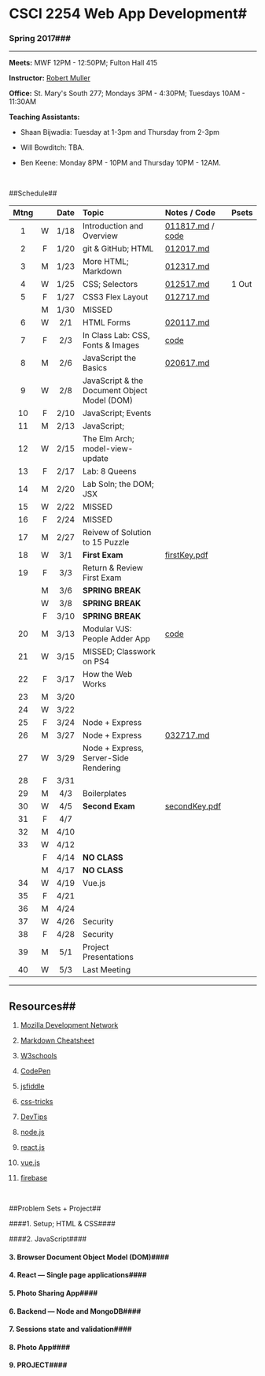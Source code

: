 # CSCI 2254 Web App Development#

### Spring 2017###

---
**Meets:** MWF 12PM - 12:50PM; Fulton Hall 415

**Instructor:** [Robert Muller](http://www.cs.bc.edu/~muller/)

**Office:** St. Mary's South 277; Mondays 3PM - 4:30PM; Tuesdays 10AM - 11:30AM

**Teaching Assistants:**

+ Shaan Bijwadia: Tuesday at 1-3pm and Thursday from 2-3pm

+ Will Bowditch: TBA.

+ Ben Keene: Monday 8PM - 10PM and Thursday 10PM - 12AM.

  ​



##Schedule##

| Mtng |      | Date | Topic                                    | Notes / Code                             | Psets |
| :--: | :--: | :--: | :--------------------------------------- | :--------------------------------------- | :---- |
|  1   |  W   | 1/18 | Introduction and Overview                | [011817.md](notes/011817.md) / [code](code/011817/) |       |
|  2   |  F   | 1/20 | git & GitHub; HTML                       | [012017.md](./notes/012017.md)           |       |
|  3   |  M   | 1/23 | More HTML; Markdown                      | [012317.md](notes/012317.md)             |       |
|  4   |  W   | 1/25 | CSS; Selectors                           | [012517.md](notes/012517.md)             | 1 Out |
|  5   |  F   | 1/27 | CSS3 Flex Layout                         | [012717.md](./notes/012717.md)           |       |
|      |  M   | 1/30 | MISSED                                   |                                          |       |
|  6   |  W   | 2/1  | HTML Forms                               | [020117.md](./notes/020117.md)           |       |
|  7   |  F   | 2/3  | In Class Lab: CSS, Fonts & Images        | [code](./notes/020317/)                  |       |
|  8   |  M   | 2/6  | JavaScript the Basics                    | [020617.md](./notes/020617.md)           |       |
|  9   |  W   | 2/8  | JavaScript & the Document Object Model (DOM) |                                          |       |
|  10  |  F   | 2/10 | JavaScript; Events                       |                                          |       |
|  11  |  M   | 2/13 | JavaScript;                              |                                          |       |
|  12  |  W   | 2/15 | The Elm Arch; model-view-update          |                                          |       |
|  13  |  F   | 2/17 | Lab: 8 Queens                            |                                          |       |
|  14  |  M   | 2/20 | Lab Soln; the DOM; JSX                   |                                          |       |
|  15  |  W   | 2/22 | MISSED                                   |                                          |       |
|  16  |  F   | 2/24 | MISSED                                   |                                          |       |
|  17  |  M   | 2/27 | Reivew of Solution to 15 Puzzle          |                                          |       |
|  18  |  W   | 3/1  | **First Exam**                           | [firstKey.pdf](./resources/firstKey.pdf) |       |
|  19  |  F   | 3/3  | Return & Review First Exam               |                                          |       |
|      |  M   | 3/6  | **SPRING BREAK**                         |                                          |       |
|      |  W   | 3/8  | **SPRING BREAK**                         |                                          |       |
|      |  F   | 3/10 | **SPRING BREAK**                         |                                          |       |
|  20  |  M   | 3/13 | Modular VJS: People Adder App            | [code](./notes/031317/)                  |       |
|  21  |  W   | 3/15 | MISSED; Classwork on PS4                 |                                          |       |
|  22  |  F   | 3/17 | How the Web Works                        |                                          |       |
|  23  |  M   | 3/20 |                                          |                                          |       |
|  24  |  W   | 3/22 |                                          |                                          |       |
|  25  |  F   | 3/24 | Node + Express                           |                                          |       |
|  26  |  M   | 3/27 | Node + Express                           | [032717.md](./notes/032717.md)           |       |
|  27  |  W   | 3/29 | Node + Express, Server-Side Rendering    |                                          |       |
|  28  |  F   | 3/31 |                                          |                                          |       |
|  29  |  M   | 4/3  | Boilerplates                             |                                          |       |
|  30  |  W   | 4/5  | **Second Exam**                          | [secondKey.pdf](./resources/secondKey.pdf) |       |
|  31  |  F   | 4/7  |                                          |                                          |       |
|  32  |  M   | 4/10 |                                          |                                          |       |
|  33  |  W   | 4/12 |                                          |                                          |       |
|      |  F   | 4/14 | **NO CLASS**                             |                                          |       |
|      |  M   | 4/17 | **NO CLASS**                             |                                          |       |
|  34  |  W   | 4/19 | Vue.js                                   |                                          |       |
|  35  |  F   | 4/21 |                                          |                                          |       |
|  36  |  M   | 4/24 |                                          |                                          |       |
|  37  |  W   | 4/26 | Security                                 |                                          |       |
|  38  |  F   | 4/28 | Security                                 |                                          |       |
|  39  |  M   | 5/1  | Project Presentations                    |                                          |       |
|  40  |  W   | 5/3  | Last Meeting                             |                                          |       |

---

## Resources##

1. [Mozilla Development Network](https://developer.mozilla.org/en-US/docs/Web)

2. [Markdown Cheatsheet](0)

3. [W3schools](http://www.w3schools.com/)

4. [CodePen](http://codepen.io/)

5. [jsfiddle](https://jsfiddle.net/)

6. [css-tricks](https://css-tricks.com/)

7. [DevTips](https://www.youtube.com/user/DevTipsForDesigners)

8. [node.js](https://nodejs.org/en/)

9. [react.js](https://facebook.github.io/react/)

10. [vue.js](https://vuejs.org/)

11. [firebase](https://firebase.google.com/)

   ​

##Problem Sets + Project##

####1. Setup; HTML & CSS####

####2. JavaScript####

#### 3. Browser Document Object Model (DOM)####

#### 4. React — Single page applications####

#### 5. Photo Sharing App####

#### 6. Backend — Node and MongoDB####

#### 7. Sessions state and validation####

#### 8. Photo App####

#### 9. PROJECT####

